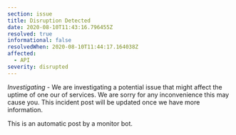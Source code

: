 ```yaml
---
section: issue
title: Disruption Detected
date: 2020-08-10T11:43:16.796455Z
resolved: true
informational: false
resolvedWhen: 2020-08-10T11:44:17.164038Z
affected:
  - API
severity: disrupted
---
```

*Investigating* - We are investigating a potential issue that might affect the uptime of one our of services. We are sorry for any inconvenience this may cause you. This incident post will be updated once we have more information.

This is an automatic post by a monitor bot.
        